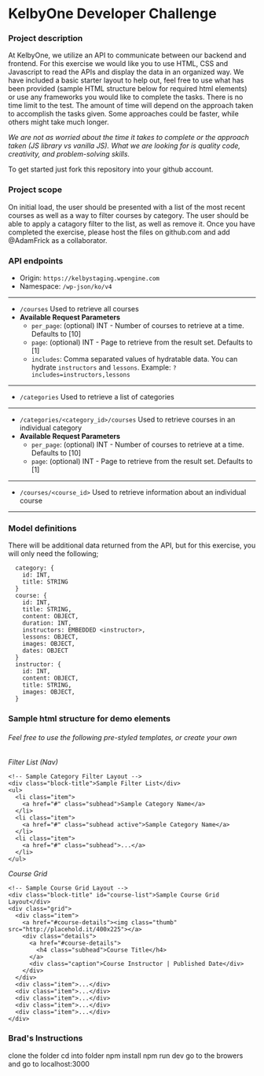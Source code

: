 # KelbyOne Developer Challenge

### Project description
At KelbyOne, we utilize an API to communicate between our backend and frontend. For this exercise we would like you to use HTML, CSS and Javascript to read the APIs and display the data in an organized way. We have included a basic starter layout to help out, feel free to use what has been provided (sample HTML structure below for required html elements) or use any frameworks you would like to complete the tasks.
There is no time limit to the test. The amount of time will depend on the approach taken to accomplish the tasks given. Some approaches could be faster, while others might take much longer. 

*We are not as worried about the time it takes to complete or the approach taken (JS library vs vanilla JS). What we are looking for is quality code, creativity, and problem-solving skills.*

To get started just fork this repository into your github account.

### Project scope
On initial load, the user should be presented with a list of the most recent courses as well as a way to filter courses by category. The user should be able to apply a catagory filter to the list, as well as remove it.
Once you have completed the exercise, please host the files on github.com and add @AdamFrick as a collaborator.

### API endpoints
 - Origin: `https://kelbystaging.wpengine.com`
 - Namespace: `/wp-json/ko/v4`
 ---
 - `/courses` Used to retrieve all courses
 - **Available Request Parameters**
   - `per_page`: (optional) INT - Number of courses to retrieve at a time. Defaults to [10]
   - `page`: (optional) INT - Page to retrieve from the result set. Defaults to [1]
   - `includes`: Comma separated values of hydratable data. You can hydrate `instructors` and `lessons`. Example: `?includes=instructors,lessons`
---
 - `/categories` Used to retrieve a list of categories
---
 - `/categories/<category_id>/courses` Used to retrieve courses in an individual category
 - **Available Request Parameters**
   - `per_page`: (optional) INT - Number of courses to retrieve at a time. Defaults to [10]
   - `page`: (optional) INT - Page to retrieve from the result set. Defaults to [1]
---
 - `/courses/<course_id>` Used to retrieve information about an individual course
---
### Model definitions

There will be additional data returned from the API, but for this exercise, you will only need the following;
```
  category: {
    id: INT,
    title: STRING
  }
  course: {
    id: INT,
    title: STRING,
    content: OBJECT,
    duration: INT,
    instructors: EMBEDDED <instructor>,
    lessons: OBJECT,
    images: OBJECT,
    dates: OBJECT
  }
  instructor: {
    id: INT,
    content: OBJECT,
    title: STRING,
    images: OBJECT,
  }
```

### Sample html structure for demo elements
###### Feel free to use the following pre-styled templates, or create your own
*Filter List (Nav)*
```
<!-- Sample Category Filter Layout -->
<div class="block-title">Sample Filter List</div>
<ul>
  <li class="item">
    <a href="#" class="subhead">Sample Category Name</a>
  </li>
  <li class="item">
    <a href="#" class="subhead active">Sample Category Name</a>
  </li>
  <li class="item">
    <a href="#" class="subhead">...</a>
  </li>
</ul>
```

*Course Grid*
```
<!-- Sample Course Grid Layout -->
<div class="block-title" id="course-list">Sample Course Grid Layout</div>
<div class="grid">
  <div class="item">
    <a href="#course-details"><img class="thumb" src="http://placehold.it/400x225"></a>
    <div class="details">
      <a href="#course-details">
        <h4 class="subhead">Course Title</h4>
      </a>
      <div class="caption">Course Instructor | Published Date</div>
    </div>
  </div>
  <div class="item">...</div>
  <div class="item">...</div>
  <div class="item">...</div>
  <div class="item">...</div>
  <div class="item">...</div>
</div>
```


### Brad's Instructions ###
clone the folder
cd into folder
npm install
npm run dev 
go to the browers and go to localhost:3000 
